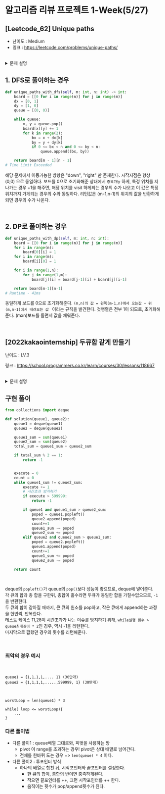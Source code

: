 # 알고리즘 리뷰 프로젝트 1-Week(5/27)

## [Leetcode_62] Unique paths
- 난이도 : Medium
- 링크 : https://leetcode.com/problems/unique-paths/

<br/>

<details>
<summary>문제 설명</summary>
<div markdown="1">

### 문제 설명

There is a robot on an m x n grid. The robot is initially located at the top-left corner (i.e., grid[0][0]). The robot tries to move to the bottom-right corner (i.e., grid[m - 1][n - 1]). The robot can only move either down or right at any point in time.

Given the two integers m and n, return the number of possible unique paths that the robot can take to reach the bottom-right corner.

The test cases are generated so that the answer will be less than or equal to 2 * 109.

<br/>
<br/>

Example 1:

<img width="442" alt="image" src="https://github.com/seoeunbae/Algorithm_Review/assets/71380240/42ec6607-ae9a-4cd8-96e5-40fb782a6f5b">

<br/>
<br/>

```
Input: m = 3, n = 7
Output: 28
```

</div>
</details>

## 1. DFS로 풀이하는 경우

```python
def unique_paths_with_dfs(self, m: int, n: int) -> int:
    board = [[0 for i in range(n)] for j in range(m)]
    dx = [0, 1]
    dy = [1, 0]
    queue = [(0, 0)]

    while queue:
        x, y = queue.pop()
        board[x][y] += 1
        for k in range(2):
            bx = x + dx[k]
            by = y + dy[k]
            if 0 <= bx < n and 0 <= by < n:
                queue.append((bx, by))

    return board[m - 1][n - 1]
# Time Limit Exceeded

```

해당 문제에서 이동가능한 방향은 "down", "right" 만 존재한다.
시작지점은 항상 (0,0) 으로 동일하다.
보드를 0으로 초기화해준 상태에서 ```중복가능``` 하게, 특정 위치를 지나가는 경우 +1을 해주면,
해당 위치를 visit 하게되는 경우의 수가 나오고 이 값은 특정위치까지 가게되는 경우의 수와 동일하다.
리턴값은 (m-1,n-1)의 위치의 값을 반환하게되면 경우의 수가 나온다.

<br/>

## 2. DP로 풀이하는 경우

```python
def unique_paths_with_dp(self, m: int, n: int):
    board = [[0 for i in range(n)] for j in range(m)]
    for i in range(n):
        board[0][i] = 1
    for i in range(m):
        board[i][0] = 1

    for i in range(1,n):
        for j in range(1,m):
            board[j][i] = board[j-1][i] + board[j][i-1]

    return board[m-1][n-1]
# Runtime - 41ms
```

동일하게 보드를 0으로 초기화해준다.
```(m,n)의 값 = 왼쪽(m-1,n)에서 오는값 + 위(m,n-1)에서 내려오는 값 ``` 이라는 규칙을 발견한다.
첫행렬은 전부 1이 되므로, 초기화해준다.
(mxn)보드를 돌면서 값을 채워준다.

<br/>

## [2022kakaointernship] 두큐합 같게 만들기

난이도 : LV.3

링크 : https://school.programmers.co.kr/learn/courses/30/lessons/118667

<br/>

<details>
<summary>문제 설명</summary>
<div markdown="1">



### 문제 설명

길이가 같은 두 개의 큐가 주어집니다. 하나의 큐를 골라 원소를 추출(pop)하고, 추출된 원소를 다른 큐에 집어넣는(insert) 작업을 통해 각 큐의 원소 합이 같도록 만들려고 합니다. 이때 필요한 작업의 최소 횟수를 구하고자 합니다. 한 번의 pop과 한 번의 insert를 합쳐서 작업을 1회 수행한 것으로 간주합니다.
큐는 먼저 집어넣은 원소가 먼저 나오는 구조입니다. 이 문제에서는 큐를 배열로 표현하며, 원소가 배열 앞쪽에 있을수록 먼저 집어넣은 원소임을 의미합니다. 즉, pop을 하면 배열의 첫 번째 원소가 추출되며, insert를 하면 배열의 끝에 원소가 추가됩니다. 예를 들어 큐 [1, 2, 3, 4]가 주어졌을 때, pop을 하면 맨 앞에 있는 원소 1이 추출되어 [2, 3, 4]가 되며, 이어서 5를 insert하면 [2, 3, 4, 5]가 됩니다.
다음은 두 큐를 나타내는 예시입니다.

<br/>

```
queue1 = [3, 2, 7, 2]
queue2 = [4, 6, 5, 1]
```
<br/>

두 큐에 담긴 모든 원소의 합은 30입니다. 따라서, 각 큐의 합을 15로 만들어야 합니다. 예를 들어, 다음과 같이 2가지 방법이 있습니다.
<br/>
1. queue2의 4, 6, 5를 순서대로 추출하여 queue1에 추가한 뒤, queue1의 3, 2, 7, 2를 순서대로 추출하여 queue2에 추가합니다. 그 결과 queue1은 [4, 6, 5], queue2는 [1, 3, 2, 7, 2]가 되며, 각 큐의 원소 합은 15로 같습니다. 이 방법은 작업을 7번 수행합니다.
2. queue1에서 3을 추출하여 queue2에 추가합니다. 그리고 queue2에서 4를 추출하여 queue1에 추가합니다. 그 결과 queue1은 [2, 7, 2, 4], queue2는 [6, 5, 1, 3]가 되며, 각 큐의 원소 합은 15로 같습니다. 이 방법은 작업을 2번만 수행하며, 이보다 적은 횟수로 목표를 달성할 수 없습니다.
<br/>

따라서 각 큐의 원소 합을 같게 만들기 위해 필요한 작업의 최소 횟수는 2입니다.
길이가 같은 두 개의 큐를 나타내는 정수 배열 queue1, queue2가 매개변수로 주어집니다. 각 큐의 원소 합을 같게 만들기 위해 필요한 작업의 최소 횟수를 return 하도록 solution 함수를 완성해주세요. 단, 어떤 방법으로도 각 큐의 원소 합을 같게 만들 수 없는 경우, -1을 return 해주세요.
<br/>

### 제한사항

```
1 ≤ queue1의 길이 = queue2의 길이 ≤ 300,000
1 ≤ queue1의 원소, queue2의 원소 ≤ 109
주의: 언어에 따라 합 계산 과정 중 산술 오버플로우 발생 가능성이 있으므로 long type 고려가 필요합니다.
```
<br/>

### 입출력 예
|queue1|queue2|result|
|------|------|-------|
|[3, 2, 7, 2]|[4, 6, 5, 1]|2|
|[1, 2, 1, 2]|[1, 10, 1, 2]|7|
|[1, 1]|[1, 5]|-1|

<br/>



</div>
</details>

## 구현 풀이

```python
from collections import deque

def solution(queue1, queue2):
    queue1 = deque(queue1)
    queue2 = deque(queue2)

    queue1_sum = sum(queue1)
    queue2_sum = sum(queue2)
    total_sum = queue1_sum + queue2_sum

    if total_sum % 2 == 1:
        return -1


    execute = 0
    count = 0
    while queue1_sum != queue2_sum:
        execute += 1
        # 시간초과 방지하기
        if execute > 599999:
            return -1

        if queue1 and queue1_sum > queue2_sum:
            poped = queue1.popleft()
            queue2.append(poped)
            count+=1
            queue1_sum -= poped
            queue2_sum += poped
        elif queue2 and queue2_sum > queue1_sum:
            poped = queue2.popleft()
            queue1.append(poped)
            count+=1
            queue1_sum += poped
            queue2_sum -= poped

    return count

```

<br/>

deque의 ```popleft()```가 queue의 ```pop()```보다 성능이 좋으므로, deque에 넣어준다.<br/>
각 큐의 합과 총 합을 구한뒤, 총합이 홀수라면 두큐가 동일한 합을 가질수없으므로, ```-1```을 반환한다.<br/>
두 큐의 합이 같아질 때까지, 큰 큐의 원소를 pop하고, 작은 큐에게 append하는 과정을 한번씩, 반복한다.<br/>
테스트 케이스 11,28이 시간초과가 나는 이슈를 방지하기 위해, ```while실행 횟수 > queue최대길이 * 2```인 경우, 역시 -1을 리턴한다.<br/>
마지막으로 팝했던 경우의 횟수를 리턴해준다.

<br/>

### 최악의 경우 예시
<br/>

```
queue1 = {1,1,1,1,.... 1} (30만개)
queue2 = {1,1,1,1,.....,599999, 1} (30만개)
```
<br/>

```
worstLoop = len(queue1) * 3

while( loop <= worstLoop){
    ...
}
```

### 다른 풀이법

- 다른 풀이1 : queue배열 그대로와, 피벗을 사용하는 방
    - pivot 이 range를 초과하는 경우! pivot은 상대 배열로 넘어간다.
    - 전체를 한바퀴 도는 경우 => ```len(queue) * 4``` 이다.
- 다른 풀이2 : 투포인터 방식
    - 하나의 배열로 합친 뒤, 시작포인터와 끝포인터를 설정한다.
      - 한 큐의 합이, 총합의 반이면 충족하게된다.
      - 작으면 끝포인터를 ++, 크면 시작포인터를 ++ 한다.
      - 움직이는 횟수가 pop/append횟수가 된다.

 
      
